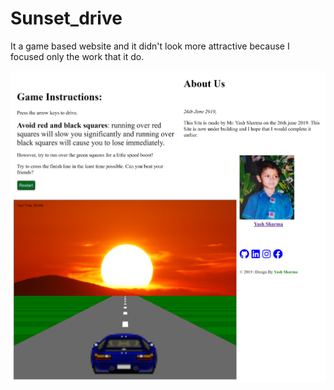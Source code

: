 # Sunset_drive


It a game based website and it didn't look more attractive because I focused only the work that it do. 


<img src = "pic1.png" >
